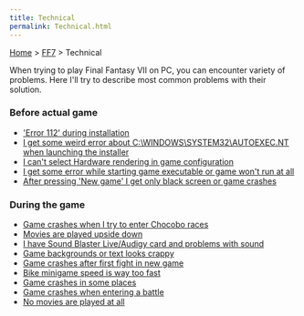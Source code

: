 ```yaml
---
title: Technical
permalink: Technical.html
---
```


[Home](../Main%20Page.md) > [FF7](../FF7.md) > Technical

When trying to play Final Fantasy VII on PC, you can encounter variety
of problems. Here I'll try to describe most common problems with their
solution.

### Before actual game

-   ['Error 112' during installation][]
-   [I get some weird error about C:\\WINDOWS\\SYSTEM32\\AUTOEXEC.NT
    when launching the installer][]
-   [I can't select Hardware rendering in game configuration][]
-   [I get some error while starting game executable or game won't run
    at all][]
-   [After pressing 'New game' I get only black screen or game
    crashes][]

### During the game

-   [Game crashes when I try to enter Chocobo races][]
-   [Movies are played upside down][]
-   [I have Sound Blaster Live/Audigy card and problems with sound][]
-   [Game backgrounds or text looks crappy][]
-   [Game crashes after first fight in new game][]
-   [Bike minigame speed is way too fast][]
-   [Game crashes in some places][]
-   [Game crashes when entering a battle][]
-   [No movies are played at all][]

  ['Error 112' during installation]: Technical/Error%20112.md "wikilink"
  [I get some weird error about C:\\WINDOWS\\SYSTEM32\\AUTOEXEC.NT when launching the installer]:
    FF7/Technical/Autoexec.nt "wikilink"
  [I can't select Hardware rendering in game configuration]: Technical/Hardware%20rendering.md
    "wikilink"
  [I get some error while starting game executable or game won't run at all]:
    FF7/Technical/Game_won't_run "wikilink"
  [After pressing 'New game' I get only black screen or game crashes]: Technical/New%20game.md
    "wikilink"
  [Game crashes when I try to enter Chocobo races]: Technical/Chocobo%20races.md
    "wikilink"
  [Movies are played upside down]: Technical/Movies.md "wikilink"
  [I have Sound Blaster Live/Audigy card and problems with sound]: Technical/Sound%20blaster.md
    "wikilink"
  [Game backgrounds or text looks crappy]: Technical/Graphic%20problems.md
    "wikilink"
  [Game crashes after first fight in new game]: Technical/1st%20fight.md
    "wikilink"
  [Bike minigame speed is way too fast]: Technical/Bike%20minigame.md
    "wikilink"
  [Game crashes in some places]: Technical/Random%20crashes.md "wikilink"
  [Game crashes when entering a battle]: Technical/Swirl.md "wikilink"
  [No movies are played at all]: Technical/NoMovies.md "wikilink"
